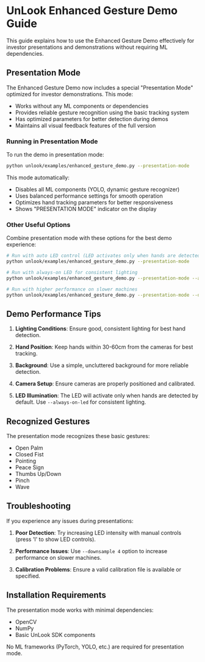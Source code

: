 # UnLook Enhanced Gesture Demo Guide

This guide explains how to use the Enhanced Gesture Demo effectively for investor presentations and demonstrations without requiring ML dependencies.

## Presentation Mode

The Enhanced Gesture Demo now includes a special "Presentation Mode" optimized for investor demonstrations. This mode:

- Works without any ML components or dependencies
- Provides reliable gesture recognition using the basic tracking system
- Has optimized parameters for better detection during demos
- Maintains all visual feedback features of the full version

### Running in Presentation Mode

To run the demo in presentation mode:

```bash
python unlook/examples/enhanced_gesture_demo.py --presentation-mode
```

This mode automatically:
- Disables all ML components (YOLO, dynamic gesture recognizer)
- Uses balanced performance settings for smooth operation
- Optimizes hand tracking parameters for better responsiveness
- Shows "PRESENTATION MODE" indicator on the display

### Other Useful Options

Combine presentation mode with these options for the best demo experience:

```bash
# Run with auto LED control (LED activates only when hands are detected)
python unlook/examples/enhanced_gesture_demo.py --presentation-mode

# Run with always-on LED for consistent lighting
python unlook/examples/enhanced_gesture_demo.py --presentation-mode --always-on-led

# Run with higher performance on slower machines
python unlook/examples/enhanced_gesture_demo.py --presentation-mode --downsample 4
```

## Demo Performance Tips

1. **Lighting Conditions**: Ensure good, consistent lighting for best hand detection.

2. **Hand Position**: Keep hands within 30-60cm from the cameras for best tracking.

3. **Background**: Use a simple, uncluttered background for more reliable detection.

4. **Camera Setup**: Ensure cameras are properly positioned and calibrated.

5. **LED Illumination**: The LED will activate only when hands are detected by default. Use `--always-on-led` for consistent lighting.

## Recognized Gestures

The presentation mode recognizes these basic gestures:

- Open Palm
- Closed Fist
- Pointing
- Peace Sign
- Thumbs Up/Down
- Pinch
- Wave

## Troubleshooting

If you experience any issues during presentations:

1. **Poor Detection**: Try increasing LED intensity with manual controls (press 'l' to show LED controls).

2. **Performance Issues**: Use `--downsample 4` option to increase performance on slower machines.

3. **Calibration Problems**: Ensure a valid calibration file is available or specified.

## Installation Requirements

The presentation mode works with minimal dependencies:
- OpenCV
- NumPy
- Basic UnLook SDK components

No ML frameworks (PyTorch, YOLO, etc.) are required for presentation mode.